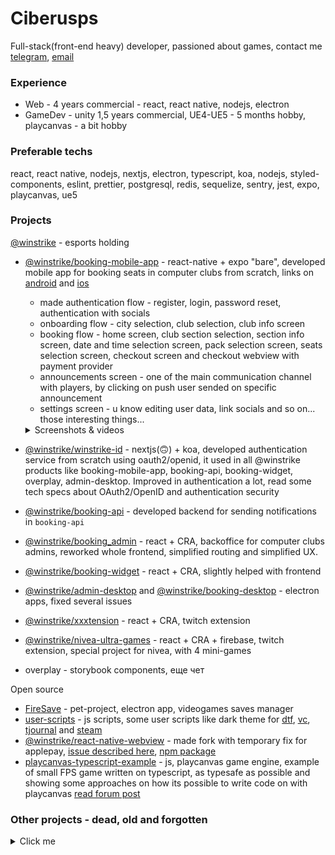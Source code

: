 # Ciberusps

Full-stack(front-end heavy) developer, passioned about games, contact me [telegram](https://t.me/Ciberus), [email](mailto:ciberus.ps+github@gmail.com)

### **Experience**

- Web - 4 years commercial - react, react native, nodejs, electron
- GameDev - unity 1,5 years commercial, UE4-UE5 - 5 months hobby, playcanvas - a bit hobby

### **Preferable techs**

react, react native, nodejs, nextjs, electron, typescript, koa, nodejs, styled-components, eslint, prettier, postgresql, redis, sequelize, sentry, jest, expo, playcanvas, ue5

### **Projects**

[@winstrike](https://winstrike.gg/) - esports holding

- [@winstrike/booking-mobile-app](https://github.com/winstrike/booking-mobile-app) - react-native + expo "bare", developed mobile app for booking seats in computer clubs from scratch, links on [android](https://plyay.google.com/store/apps/details?id=gg.winstrike.booking) and [ios](https://apps.apple.com/us/app/id1493178030?platform=iphone)
  - made authentication flow - register, login, password reset, authentication with socials
  - onboarding flow - city selection, club selection, club info screen
  - booking flow - home screen, club section selection, section info screen, date and time selection screen, pack selection screen, seats selection screen, checkout screen and checkout webview with payment provider
  - announcements screen - one of the main communication channel with players, by clicking on push user sended on specific announcement
  - settings screen - u know editing user data, link socials and so on... those interesting things...
  <details>
    <summary>Screenshots & videos</summary>

    [![Watch the video](https://lh3.googleusercontent.com/d/1-w89fOAJgv6SeJpLNj6IbwvdIw3rAPoX)](https://drive.google.com/file/d/1bO5FHds2ukcAX3fk7hDNBR9HqsTd3RbE/view?usp=sharing)
  </details>
- [@winstrike/winstrike-id](https://github.com/winstrike/winstrike-id) - nextjs(🙃) + koa, developed authentication service from scratch using oauth2/openid, it used in all @winstrike products like booking-mobile-app, booking-api, booking-widget, overplay, admin-desktop. Improved in authentication a lot, read some tech specs about OAuth2/OpenID and authentication security
- [@winstrike/booking-api](https://github.com/winstrike/booking-api) - developed backend for sending notifications in `booking-api`
- [@winstrike/booking_admin](https://github.com/winstrike/booking_admin) - react + CRA, backoffice for computer clubs admins, reworked whole frontend, simplified routing and simplified UX.
- [@winstrike/booking-widget](https://github.com/winstrike/booking-widget) - react + CRA, slightly helped with frontend
- [@winstrike/admin-desktop](https://github.com/winstrike/admin-desktop) and [@winstrike/booking-desktop](https://github.com/winstrike/booking-desktop) - electron apps, fixed several issues
- [@winstrike/xxxtension](https://github.com/winstrike/xxxtension) - react + CRA, twitch extension
- [@winstrike/nivea-ultra-games](https://github.com/winstrike/nivea-ultra-games) - react + CRA + firebase, twitch extension, special project for nivea, with 4 mini-games
- overplay - storybook components, еще чет

Open source

- [FireSave](https://github.com/Ciberusps/FireSave) - pet-project, electron app, videogames saves manager
- [user-scripts](https://github.com/Ciberusps/user-scripts) - js scripts, some user scripts like dark theme for [dtf](https://dtf.ru), [vc](https://vc.ru/), [tjournal](https://tjournal.ru/) and [steam](https://store.steampowered.com/)
- [@winstrike/react-native-webview](https://github.com/winstrike/react-native-webview) - made fork with temporary fix for applepay, [issue described here](https://github.com/react-native-webview/react-native-webview/issues/920#issuecomment-720305564), [npm package](https://github.com/winstrike/react-native-webview/packages/610545)
- [playcanvas-typescript-example](https://github.com/Ciberusps/playcanvas-typescript-example) - js, playcanvas game engine, example of small FPS game written on typescript, as typesafe as possible and showing some approaches on how its possible to write code on with playcanvas [read forum post](https://forum.playcanvas.com/t/example-template-project-with-typescript/25272)

### Other projects - dead, old and forgotten

<details>
  <summary>Click me</summary>

- [Artifaction.gg](https://artifaction.gg/)

  Site about Artifact | Full-stack developer | 09.2018

  Artifaction.gg - site about [valve](https://www.valvesoftware.com/en/) game - Artifact started by DOTA2/Esports enthusiasts well known in DOTA 2 community([@SirActionSlacks](https://twitter.com/@SirActionSlacks), [@Cyborgmatt](https://twitter.com/@Cyborgmatt), [@SUNSfanTV](https://twitter.com/@SUNSfanTV), [@bukkadota](https://twitter.com/@bukkadota), [@followNoxville](https://twitter.com/@followNoxville)) to build best community project where people may come for anything they want - casual videos, twitch shows, stats, tournaments, hot news, cards info, learning, cardsmith to make their own cards, deck builder, pathfinder and much more.

  I joined the team at the end of september. At start i wanted to make twitch extension - [concept here](https://imgur.com/a/xtcJO9o) later @bukkadota suggest me to help with site development and gave full freedom of choice of technology stack. 
  There was many changes in project structure/tech stack, here some solutions we use:
  - firebase cloud storage as CDN for UGC(raw images, thumbnails...)
  - firebase hosting - for static assets(js, html, css, images, fonts...)
  - cdn.artifaction.gg - repo for fetching images from artifact client and valve API -> processing them(trim, resize, convert) -> and save them in normalized structure. It use [ValveResourceFormat](https://github.com/SteamDatabase/ValveResourceFormat) to decompile assets from client.

  Techs: React, TypeScript, MobX, styled-components, Webpack, Babel, PostgreSQL, Redis, express, Knex.js, Objection.js, Twitch API, Quill, firebase - cloud storage, firebase - hosting, passport, passport-discord, passport-steam, pg, discord.js, nodemon, yarn, yarn workspaces, prettier, sharp, express-session

- [Bubble Text](https://github.com/dkubatko/BubbleText)

  Twitch extension | Front-End developer & Co-founder | 04.2018

  First of several exts using "Bits in Extensions". Selected by [Twitch.tv](https://twitch.tv/) for feature placement.

  Bubble Text - allows streamers to install an interactive speech bubble on their stream. Viewers can then use bits to get a set of text, animation and bubble style that will be displayed on the stream. By providing a variety of options, bubble text assures a unique and personalized experience for every user. This extension makes viewers feel more engaged by providing a gateway from Twitch to streamer’s screen. For streamers, this extension gives an opportunity to monetize their stream by giving them a portion of each sale.

  Made in collaboration with [@drazzzer](https://twitter.com/drazzzer)(Kubatko Daniil)

  Techs: React, TypeScript, MobX, styled-components, Webpack, socket.io, Twitch API, Twitch Extensions

- [GameStat](https://github.com/Ciberusps/gamestat)

  Twitch extension | Owner | 09.2017

  [Twitch extension](https://dashboard.twitch.tv/extensions/4xthrtbw4oqjxl478qsjspia8vt3ra) provide in-game statistics for the streamers currently support DOTA 2
  Also integrated data from awesome personal esports training lab - GOSU.AI u can read about it here

  Techs: React, Postman, PostgreSQL, Webpack, MobX, Redis, yarn, yarn workspaces, lodash, Twitch API, Twitch Extensions

  Metrics:
    Installs - 2950,
    Uninstalls - 824,
    Activations - 1603,
    Views - 8,477,823,
    Uniq Viewers - 4,899,421,
    Uniq Viewers(09.01-07.02) - 240,888,
    Clicks - 9,927,763,
    Uniq Interactions - 1,123,464,
    Uniq Interactions(09.01-07.02) - 64,278,

- Treasure Simulator 2

  Prototype | Owner | 24.01.2017

  Second version of my "Treasure Simulator DOTA 2" app.
  Refactored and updated "DOTA 2 Wiki Parser" to v2.
  
  Techs: Unity3D, C#, Texture Packer, PVRTC, Photoshop, base64, AES, Visual Studio, Resharper, git, Bitbucket

- Treasure Simulator DOTA 2
  App(Android) | Owner | 07.2015-01.2016

  App simulate opening treasures from DOTA 2.
  Items are parsed from DOTA 2 Wiki with my "DOTA 2 Wiki Parser"

  UPDATE: currently unavalable due to changed Google Play policies, need to rebuild app and publish again

  Metrics
    Installs - 53.48K,
    Average rating - 4.04,

- [DOTA 2 Wiki Parser v2](https://github.com/Ciberusps/DOTA2WikiParser-V2)

  Unity3D app | Owner | 24.01.2017

  Moved to Unity codebase of "DOTA 2 Wiki Parser" with updated UI. Made for "Treasure Simulator 2" project

  Techs: Unity3D, HtmlAgilityPack, Json.NET

- [DOTA 2 Wiki Parser](https://github.com/Ciberusps/DOTA2WikiParser)
  .NET app | Owner

  DOTA 2 Wiki(dota2.gamepedia.com) parser for "Treasure Simulator DOTA 2" project.

  Techs: C#, .NET, Visual Studio, Resharper, HtmlAgilityPack, MetroUI, MiniJSON

- film search
- Yandex Mobilization 2016
- [InstaGallery](https://github.com/Ciberusps/insta-gallery)
- 

</details>
